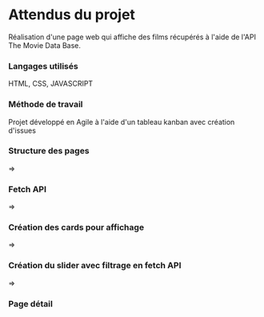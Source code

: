 # Attendus du projet #
Réalisation d'une page web qui affiche des films récupérés à l'aide de l'API The Movie Data Base.

### Langages utilisés ###
HTML, CSS, JAVASCRIPT

### Méthode de travail ###
Projet développé en Agile à l'aide d'un tableau kanban avec création d'issues

### Structure des pages ###

=> 

### Fetch API ###

=>

### Création des cards pour affichage ###

=> 

### Création du slider avec filtrage en fetch API ###

=>

### Page détail ###






